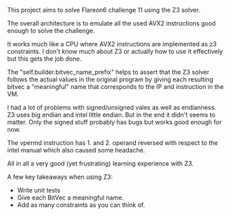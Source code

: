 This project aims to solve Flareon6 challenge 11 using the Z3 solver.

The overall architecture is to emulate all the used AVX2 instructions good enough to solve the challenge.

It works much like a CPU where AVX2 instructions are implemented as z3 constraints. 
I don't know much about Z3 or actually how to use it effectively but this gets the job done.

The "self.builder.bitvec_name_prefix" helps to assert that the Z3 solver follows the actual values in the original
program by giving each resulting bitvec a "meaningful" name that corresponds to the IP and instruction in the VM.

I had a lot of problems with signed/unsigned vales as well as endianness. Z3 uses big endian and intel little endian.
But in the end it didn't seems to matter. Only the signed stuff probably has bugs but works good enough for now.

The vpermd instruction has 1. and 2. operand reversed with respect to the intel manual which also caused some headache.

All in all a very good (yet frustrating) learning experience with Z3.

A few key takeaways when using Z3:
* Write unit tests
* Give each BitVec a meaningful name.
* Add as many constraints as you can think of.